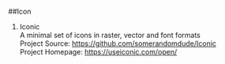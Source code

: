 ##Icon 

1. Iconic  
A minimal set of icons in raster, vector and font formats  
Project Source: https://github.com/somerandomdude/Iconic  
Project Homepage: https://useiconic.com/open/
 